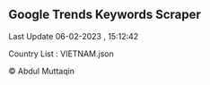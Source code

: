 

## Google Trends Keywords Scraper 
 
Last Update 06-02-2023 , 15:12:42

Country List :
VIETNAM.json



© Abdul Muttaqin 
